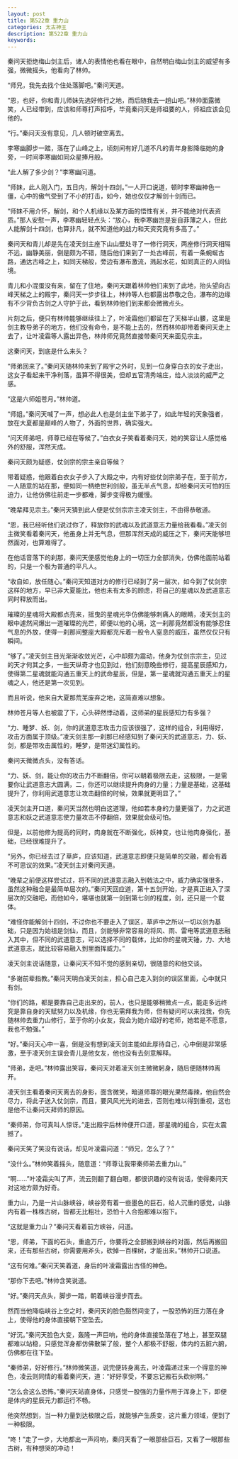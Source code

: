 ```yaml
---
layout: post
title: 第522章 重力山
categories: 太古神王
description: 第522章 重力山
keywords:
---
```


秦问天拒绝梅山剑主后，诸人的表情他也看在眼中，自然明白梅山剑主的威望有多强，微微摇头，他看向了林帅。

“师兄，我先去找个住处落脚吧。”秦问天道。

“恩，也好，你和青儿师妹先选好修行之地，而后随我去一趟山吧。”林帅面露微笑，人已经带到，应该和师尊打声招呼，毕竟秦问天是师祖要的人，师祖应该会见他的。

“行。”秦问天没有意见，几人顿时破空离去。

李寒幽脚步一踏，落在了山峰之上，顷刻间有好几道不凡的青年身影降临她的身旁，一时间李寒幽如同众星捧月般。

“此人解了多少剑？”李寒幽问道。

“师妹，此人刚入门，五日内，解剑十四剑。”一人开口说道，顿时李寒幽神色一僵，心中的傲气受到了不小的打击，如今，她也仅仅才解剑十剑而已。

“师妹不用介怀，解剑，和个人机缘以及某方面的悟性有关，并不能绝对代表资质。”那人安慰一声，李寒幽轻轻点头：“放心，我李寒幽岂是妄自菲薄之人，但此人能解剑十四剑，也算非凡，就不知道他的战力和天资究竟有多高了。”

秦问天和青儿却是先在凌天剑主座下山山壁处寻了一修行洞天，两座修行洞天相隔不远，幽静美丽，倒是颇为不错，随后他们来到了一处古峰前，有着一条蜿蜒古路，通达古峰之上，如同天梯般，旁边有瀑布激流，溅起水花，如同真正的人间仙境。

青儿和小混蛋没有来，留在了住地，秦问天跟着林帅他们来到了此地，抬头望向古峰天梯之上的殿宇，秦问天一步步往上，林帅等人也都露出恭敬之色，瀑布的边缘有不少背负古剑之人守护于此，看到林帅他们到来都会微微点头。

片刻之后，便只有林帅能够继续往上了，叶凌霜他们都留在了天梯半山腰，这里是剑主教导弟子的地方，他们没有命令，是不能上去的，然而林帅却带着秦问天走上去了，让叶凌霜等人露出异色，林帅师兄竟然直接带秦问天来面见宗主。

这秦问天，到底是什么来头？

“师弟回来了。”秦问天随林帅来到了殿宇之外时，见到一位身穿白衣的女子走出，这女子看起来干净利落，虽算不得很美，但却五官清秀端庄，给人淡淡的威严之感。

“这是六师姐苍月。”林帅道。

“师姐。”秦问天喊了一声，想必此人也是剑主坐下弟子了，如此年轻的天象强者，放在大夏都是巅峰的人物了，外面的世界，确实强大。

“问天师弟吧，师尊已经在等候了。”白衣女子笑看着秦问天，她的笑容让人感觉格外的舒服，浑然天成。

秦问天颇为疑惑，仗剑宗的宗主亲自等候？

带着疑惑，他跟着白衣女子步入了大殿之中，内有好些仗剑宗弟子在，至于前方，一人随意的站在那，便如同一柄绝世利剑般，虽无半点气息，却给秦问天可怕的压迫力，让他仿佛往前走一步都难，脚步变得极为缓慢。

“晚辈拜见宗主。”秦问天猜到此人便是仗剑宗宗主凌天剑主，不由得恭敬道。

“恩，我已经听他们说过你了，释放你的武魂以及武道意志力量给我看看。”凌天剑主微笑看着秦问天，他虽身上并无气息，但那浑然天成的威压之下，秦问天能够坦然面对，也算难得了。

在他话音落下的刹那，秦问天便感觉他身上的一切压力全部消失，仿佛他面前站着的，只是一个极为普通的平凡人。

“收自如，放任随心。”秦问天知道对方的修行已经到了另一层次，如今到了仗剑宗这样的地方，早已非大夏能比，他也未有太多的顾虑，将自己的星魂以及武道意志同时释放而出。

璀璨的星魂将大殿都点亮来，摇曳的星魂光华仿佛能够刺痛人的眼睛，凌天剑主的眼中遽然间爆出一道璀璨的光芒，即便以他的心境，这一刹那竟然都没有能够忍住气息的外放，使得一刹那间整座大殿都充斥着一股令人窒息的威压，虽然仅仅只有瞬间。

“够了。”凌天剑主目光渐渐收敛光芒，心中却颇为震动，他身为仗剑宗宗主，见过的天才何其之多，一些天纵奇才也见到过，他们刻意晚些修行，提高星辰感知力，使得第二星魂就能沟通五重天上的武命星辰，但是，第一星魂就沟通五重天上的星魂之人，他还是第一次见到。

而且听说，他来自大夏那荒芜废弃之地，这简直难以想象。

林帅苍月等人也被震了下，心头砰然悸动着，这师弟的星辰感知力有多强？

“力、睡梦、妖、剑，你的武道意志攻击力应该很强了，这样的组合，利用得好，攻击方面属于顶级。”凌天剑主那一刹那已经感知到了秦问天的武道意志，力、妖、剑，都是带攻击属性的，睡梦，是带迷幻属性的。

秦问天微微点头，没有答话。

“力、妖、剑，能让你的攻击力不断翻倍，你可以朝着极限去走，这极限，一是需要你让武道意志大圆满，二，你还可以继续提升肉身的力量；力量是基础，这基础提升了，你利用武道意志让攻击翻倍的时候，效果就更明显了。”

凌天剑主开口道，秦问天当然也明白这道理，他如若本身的力量更强了，力之武道意志和妖之武道意志使力量攻击不停翻倍，效果就会级可怕。

但是，以前他修为提高的同时，肉身就在不断强化，妖神变，也让他肉身强化，基础，已经很难提升了。

“另外，你已经去过了草庐，应该知道，武道意志即便只是简单的交融，都会有着不可思议的效果。”凌天剑主对秦问天道。

“晚辈之前便这样尝试过，将不同的武道意志融入到戟法之中，威力确实强很多，虽然这种融合是最简单层次的。”秦问天回应道，第十五剑开始，才是真正进入了深层次的交融吧，而他如今，堪堪也就第一剑到第七剑的程度，剑，还只是一个载体。

“难怪你能解剑十四剑，不过你也不要走入了误区，草庐中之所以一切以剑为基础，只是因为始祖是剑仙，而且，剑能够非常容易的将风、雨、雷电等武道意志融入其中，但不同的武道意志，可以选择不同的载体，比如你的星魂天锤，力、大地武道意志，就比较容易融入到里面挥威力。”

凌天剑主说话随意，让秦问天不知不觉的感到亲切，很随意的和他交谈。

“多谢前辈指教。”秦问天明白凌天剑主，担心自己走入到剑的误区里面，心中就只有剑。

“你们的路，都是要靠自己走出来的，前人，也只是能够稍微点一点，能走多远终究是靠自身的天赋努力以及机缘，你也无需拜我为师，但有疑问可以来找我，你先随林帅去重力山修行，至于你的小女友，我会为她介绍好的老师，她若是不愿意，我也不勉强。”

“好。”秦问天心中一喜，倒是没有想到凌天剑主能如此厚待自己，心中倒是非常感激，至于凌天剑主误会青儿是他女友，他也没有去刻意解释。

“师弟，走吧。”林帅露出笑容，秦问天对着凌天剑主微微躬身，随后便随林帅离开。

凌天剑主看着秦问天离去的身影，面含微笑，暗道师尊的眼光果然毒辣，他自然会尽力，将此子送入仗剑宗，而且，要风风光光的进去，否则也难以得到重视，这也是他不让秦问天拜师的原因。

“秦师弟，你可真叫人惊讶。”走出殿宇后林帅便开口道，那星魂的组合，实在太震撼了。

秦问天笑了笑没有说话，却见叶凌霜问道：“师兄，怎么了？”

“没什么。”林帅笑着摇头，随意道：“师尊让我带秦师弟去重力山。”

“啊……”叶凌霜尖叫了声，流云则翻了翻白眼，都很识趣的没有说话，使得秦问天对这地方颇为好奇。

重力山，乃是一片山脉峡谷，峡谷旁有着一些墨色的巨石，给人沉重的感觉，山脉内有着一株株古树，皆都无比粗壮，恐怕十人合抱都难以抱下。

“这就是重力山？”秦问天看着前方峡谷，问道。

“恩，师弟，下面的石头，重逾万斤，你要将之全部搬到峡谷的对面，然后再搬回来，还有那些古树，你需要用斧头，砍掉一百棵树，才能出来。”林帅开口说道。

“这有何难。”秦问天笑着道，身后的叶凌霜露出古怪的神色。

“那你下去吧。”林帅含笑说道。

“好。”秦问天点头，脚步一踏，朝着峡谷漫步而去。

然而当他降临峡谷上空之时，秦问天的脸色豁然间变了，一股恐怖的压力落在身上，使得他的身体直接朝下空坠去。

“好沉。”秦问天脸色大变，轰隆一声巨响，他的身体直接坠落在了地上，甚至双腿都难以站稳，只感觉浑身都仿佛散架了般，整个人都极不舒服，体内的五脏六腑，仿佛都在往下坠。

“秦师弟，好好修行。”林帅微笑道，说完便转身离去，叶凌霜递过来一个得意的神色，凌云则同情的看着秦问天，道：“好好享受，不要忘记搬石头砍树啊。”

“怎么会这么恐怖。”秦问天站直身体，只感觉一股强的力量作用于浑身上下，即便是体内的星辰元力都运行不畅。

他突然想到，当一种力量到达极限之后，就能够产生质变，这片重力领域，便到了一种极限。

“咚！”走了一步，大地都出一声闷响，秦问天看了一眼那些巨石，又看了一眼那些古树，有种想哭的冲动！
